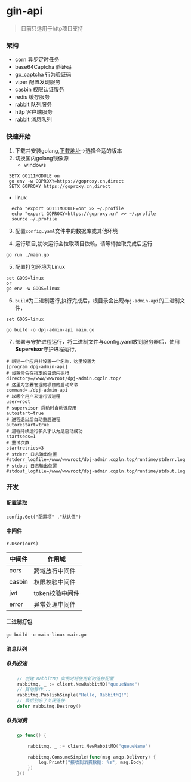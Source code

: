 # gin-api

> 目前只适用于http项目支持

### 架构
- corn 异步定时任务
- base64Captcha 验证码
- go_captcha 行为验证码
- viper 配置发现服务
- casbin 权限认证服务
- redis 缓存服务
- rabbit 队列服务
- http  客户端服务
- rabbit 消息队列

### 快速开始

1. 下载并安装golang,[下载地址](https://go.dev/dl/)->选择合适的版本
2. 切换国内golang镜像源
   - windows
```shell
 SETX GO111MODULE on    
 go env -w GOPROXY=https://goproxy.cn,direct
 SETX GOPROXY https://goproxy.cn,direct
```
- linux

```shell
  echo "export GO111MODULE=on" >> ~/.profile
  echo "export GOPROXY=https://goproxy.cn" >> ~/.profile
  source ~/.profile
```

3. 配置`config.yaml`文件中的数据库或其他环境

4. 运行项目,初次运行会拉取项目依赖，请等待拉取完成后运行
```shell
go run ./main.go
```
5. 配置打包环境为Linux
```shell
set GOOS=linux
or
go env -w GOOS=linux
```

6. `build`为二进制运行,执行完成后，根目录会出现`dpj-admin-api`的二进制文件，
   
```shell
set GOOS=linux

go build -o dpj-admin-api main.go
```
7. 部署与守护进程运行，将二进制文件与config.yaml放到服务器后，使用**Supervisor**守护进程运行，
```text
# 新建一个应用并设置一个名称，这里设置为 
[program:dpj-admin-api]
# 设置命令在指定的目录内执行
directory=/www/wwwroot/dpj-admin.cqzln.top/
# 这里为您要管理的项目的启动命令
command=./dpj-admin-api
# 以哪个用户来运行该进程
user=root
# supervisor 启动时自动该应用
autostart=true
# 进程退出后自动重启进程
autorestart=true
# 进程持续运行多久才认为是启动成功
startsecs=1
# 重试次数
startretries=3
# stderr 日志输出位置
#stderr_logfile=/www/wwwroot/dpj-admin.cqzln.top/runtime/stderr.log
# stdout 日志输出位置
#stdout_logfile=/www/wwwroot/dpj-admin.cqzln.top/runtime/stdout.log

```


### 开发
 #### 配置读取
```golang
config.Get("配置项" ,"默认值")
```

#### 中间件
```golang
r.User(cors)
```

|中间件| 作用域 |
|----|----|
| cors| 跨域放行中间件|
| casbin| 权限校验中间件|
| jwt| token校验中间件|
| error | 异常处理中间件|

#### 二进制打包
```shell
go build -o main-linux main.go
```

#### 消息队列

##### 队列投递
```go
    // 创建 RabbitMQ 实例时将使用新的连接配置
	rabbitmq, _ := client.NewRabbitMQ("queueName")
	// 其他操作...
	rabbitmq.PublishSimple("Hello, RabbitMQ!")
	// 最后别忘了关闭连接
	defer rabbitmq.Destroy()
```

##### 队列消费
```go
	go func() {

		rabbitmq, _ := client.NewRabbitMQ("queueName")

		rabbitmq.ConsumeSimple(func(msg amqp.Delivery) {
			log.Printf("接收到消费数据: %s", msg.Body)
		})
	}()

```
